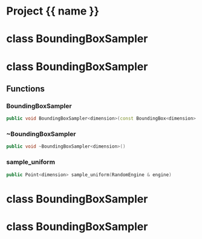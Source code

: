 <script setup>
import {useRoute} from 'vitepress'
const {path} = useRoute()
const tokens = path.split('/')
const words = tokens[2].split('-');
for (let i = 0; i < words.length; i++) {
    words[i] = words[i].charAt(0).toUpperCase() + words[i].slice(1);
    words[i] = words[i].replace('geode', 'Geode')
}
const name = words.join('-');
</script>
# Project {{ name }}

# class BoundingBoxSampler


# class BoundingBoxSampler


## Functions

### BoundingBoxSampler

```cpp
public void BoundingBoxSampler<dimension>(const BoundingBox<dimension> & box)
```


### ~BoundingBoxSampler

```cpp
public void ~BoundingBoxSampler<dimension>()
```


### sample_uniform

```cpp
public Point<dimension> sample_uniform(RandomEngine & engine)
```




# class BoundingBoxSampler


# class BoundingBoxSampler


